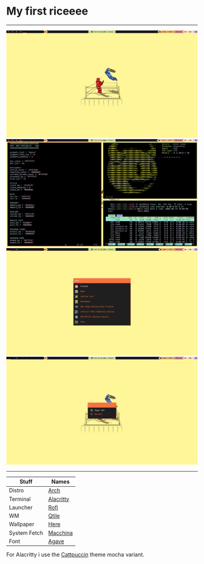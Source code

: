 # My first riceeee
---

![alt text](/screenshots/desktop2.jpg "Screen shot")
![alt text](/screenshots/desktop.jpg "Screen shot")
![alt text](/screenshots/Rofidrun.png "Screen shot")
![alt text](/screenshots/RofiPower.png "Screen shot")


---

|Stuff      	|	Names		|
|---------------|---------------|
|Distro			| [Arch](https://wiki.archlinux.org/title/Arch_Linux)|
|Terminal		| [Alacritty](https://github.com/alacritty/alacritty)|
|Launcher		| [Rofi](https://github.com/davatorium/rofi)|
|WM				| [Qtile](https://github.com/qtile/qtile)|
|Wallpaper		| [Here](https://wallhaven.cc/w/3kz963)|
|System Fetch	| [Macchina](https://github.com/Macchina-CLI/macchina)|
|Font         | [Agave](https://github.com/blobject/agave)|


For Alacritty i use the [Cattpuccin](https://github.com/catppuccin/alacritty) theme mocha variant.
